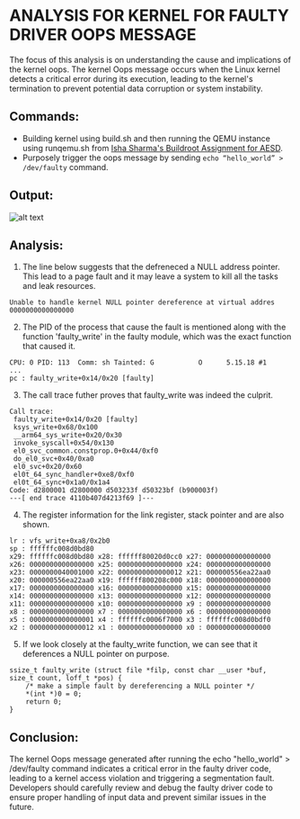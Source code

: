 # ANALYSIS FOR KERNEL FOR FAULTY DRIVER OOPS MESSAGE
The focus of this analysis is on understanding the cause and implications of the kernel oops. The kernel Oops message occurs when the Linux kernel detects a critical error during its execution, leading to the kernel's termination to prevent potential data corruption or system instability.

## Commands:
- Building kernel using build.sh and then running the QEMU instance using runqemu.sh from [Isha Sharma's Buildroot Assignment for AESD](https://github.com/cu-ecen-aeld/assignment-5-ishassharmaa.git).
- Purposely trigger the oops message by sending `echo “hello_world” > /dev/faulty` command.

## Output:
![alt text](<Screenshot 2024-03-09 162943.png>)

## Analysis:
1) The line below suggests that the defreneced a NULL address pointer. This lead to a page fault and it may leave a system to kill all the tasks and leak resources. 

``` 
Unable to handle kernel NULL pointer dereference at virtual addres 0000000000000000
```

2) The PID of the process that cause the fault is mentioned along with the function 'faulty_write' in the faulty module, which was the exact function that caused it. 

```
CPU: 0 PID: 113  Comm: sh Tainted: G           O      5.15.18 #1
...
pc : faulty_write+0x14/0x20 [faulty]
````

3) The call trace futher proves that faulty_write was indeed the culprit. 
```
Call trace:
 faulty_write+0x14/0x20 [faulty]
 ksys_write+0x68/0x100
 __arm64_sys_write+0x20/0x30
 invoke_syscall+0x54/0x130
 el0_svc_common.constprop.0+0x44/0xf0
 do_el0_svc+0x40/0xa0
 el0_svc+0x20/0x60
 el0t_64_sync_handler+0xe8/0xf0
 el0t_64_sync+0x1a0/0x1a4
Code: d2800001 d2800000 d503233f d50323bf (b900003f) 
---[ end trace 4110b407d4213f69 ]---
```
4) The register information for the link register, stack pointer and are also shown. 
```
lr : vfs_write+0xa8/0x2b0
sp : ffffffc008d0bd80
x29: ffffffc008d0bd80 x28: ffffff80020d0cc0 x27: 0000000000000000
x26: 0000000000000000 x25: 0000000000000000 x24: 0000000000000000
x23: 0000000040001000 x22: 0000000000000012 x21: 000000556ea22aa0
x20: 000000556ea22aa0 x19: ffffff800208c000 x18: 0000000000000000
x17: 0000000000000000 x16: 0000000000000000 x15: 0000000000000000
x14: 0000000000000000 x13: 0000000000000000 x12: 0000000000000000
x11: 0000000000000000 x10: 0000000000000000 x9 : 0000000000000000
x8 : 0000000000000000 x7 : 0000000000000000 x6 : 0000000000000000
x5 : 0000000000000001 x4 : ffffffc0006f7000 x3 : ffffffc008d0bdf0
x2 : 0000000000000012 x1 : 0000000000000000 x0 : 0000000000000000
```

5) If we look closely at the faulty_write function, we can see that it deferences a NULL pointer on purpose. 
```
ssize_t faulty_write (struct file *filp, const char __user *buf, size_t count, loff_t *pos) {
	/* make a simple fault by dereferencing a NULL pointer */
	*(int *)0 = 0;
	return 0;
}
```

## Conclusion:
The kernel Oops message generated after running the echo "hello_world" > /dev/faulty command indicates a critical error in the faulty driver code, leading to a kernel access violation and triggering a segmentation fault. Developers should carefully review and debug the faulty driver code to ensure proper handling of input data and prevent similar issues in the future.




